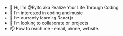 - 👋 Hi, I’m @Ryltc aka Realize Your Life Through Coding
- 👀 I’m interested in coding and music
- 🌱 I’m currently learning React.js
- 💞️ I’m looking to collaborate on projects
- 📫 How to reach me - email, phone, website. 

<!---
Ryltc/Ryltc is a ✨ special ✨ repository because its `README.md` (this file) appears on your GitHub profile.
You can click the Preview link to take a look at your changes.
--->
